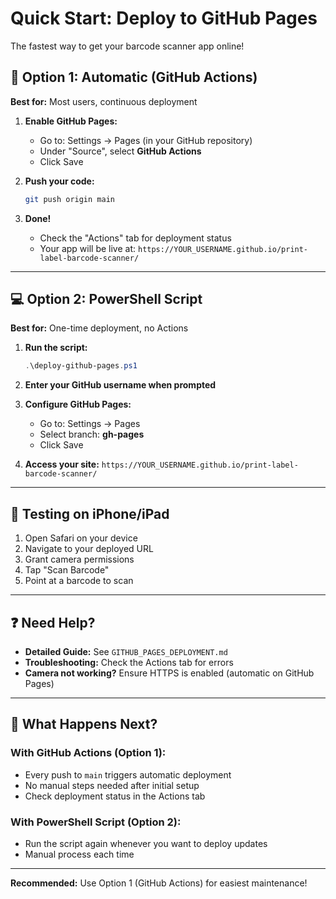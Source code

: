# Quick Start: Deploy to GitHub Pages

The fastest way to get your barcode scanner app online!

## 🚀 Option 1: Automatic (GitHub Actions)

**Best for:** Most users, continuous deployment

1. **Enable GitHub Pages:**
   - Go to: Settings → Pages (in your GitHub repository)
   - Under "Source", select **GitHub Actions**
   - Click Save

2. **Push your code:**
   ```bash
   git push origin main
   ```

3. **Done!** 
   - Check the "Actions" tab for deployment status
   - Your app will be live at: `https://YOUR_USERNAME.github.io/print-label-barcode-scanner/`

---

## 💻 Option 2: PowerShell Script

**Best for:** One-time deployment, no Actions

1. **Run the script:**
   ```powershell
   .\deploy-github-pages.ps1
   ```

2. **Enter your GitHub username when prompted**

3. **Configure GitHub Pages:**
   - Go to: Settings → Pages
   - Select branch: **gh-pages**
   - Click Save

4. **Access your site:**
   `https://YOUR_USERNAME.github.io/print-label-barcode-scanner/`

---

## 📱 Testing on iPhone/iPad

1. Open Safari on your device
2. Navigate to your deployed URL
3. Grant camera permissions
4. Tap "Scan Barcode"
5. Point at a barcode to scan

---

## ❓ Need Help?

- **Detailed Guide:** See `GITHUB_PAGES_DEPLOYMENT.md`
- **Troubleshooting:** Check the Actions tab for errors
- **Camera not working?** Ensure HTTPS is enabled (automatic on GitHub Pages)

---

## 🎯 What Happens Next?

### With GitHub Actions (Option 1):
- Every push to `main` triggers automatic deployment
- No manual steps needed after initial setup
- Check deployment status in the Actions tab

### With PowerShell Script (Option 2):
- Run the script again whenever you want to deploy updates
- Manual process each time

---

**Recommended:** Use Option 1 (GitHub Actions) for easiest maintenance!
